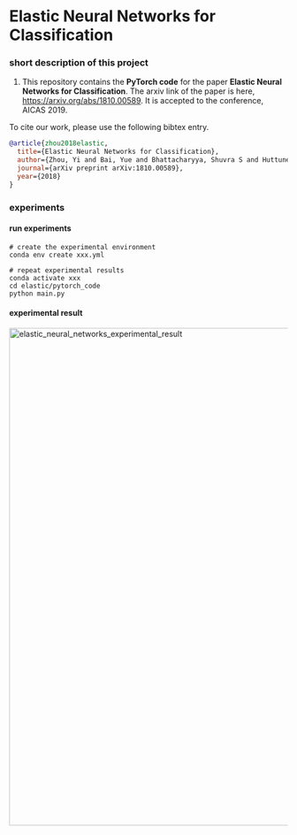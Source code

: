 # Elastic Neural Networks for Classification

### short description of this project

1. This repository contains the **PyTorch code** for the paper **Elastic Neural Networks for Classification**. The arxiv link of the paper is here, https://arxiv.org/abs/1810.00589. It is accepted to the conference, AICAS 2019.

To cite our work, please use the following bibtex entry.

```bibtex
@article{zhou2018elastic,
  title={Elastic Neural Networks for Classification},
  author={Zhou, Yi and Bai, Yue and Bhattacharyya, Shuvra S and Huttunen, Heikki},
  journal={arXiv preprint arXiv:1810.00589},
  year={2018}
}
```


### experiments

#### run experiments
```
# create the experimental environment
conda env create xxx.yml

# repeat experimental results
conda activate xxx
cd elastic/pytorch_code
python main.py
```

#### experimental result

<img src="https://github.com/yipersevere/Elastic-Neural-Networks-for-Classification_PyTorch/blob/master/elastic_neural_networks_experimental_result.png" alt="elastic_neural_networks_experimental_result" width="900"/>

